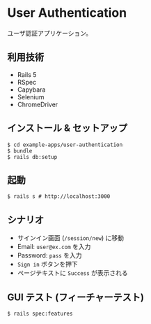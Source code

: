 # User Authentication

ユーザ認証アプリケーション。

## 利用技術

* Rails 5
* RSpec
* Capybara
* Selenium
* ChromeDriver

## インストール & セットアップ

```
$ cd example-apps/user-authentication
$ bundle
$ rails db:setup
```

## 起動

```
$ rails s # http://localhost:3000
```

## シナリオ

* サインイン画面 (`/session/new`) に移動
* Email: `user@ex.com` を入力
* Password: `pass` を入力
* `Sign in` ボタンを押下
* ページテキストに `Success` が表示される

## GUI テスト (フィーチャーテスト)

```
$ rails spec:features
```
